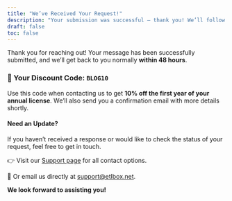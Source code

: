 ```yaml
---
title: "We’ve Received Your Request!"
description: "Your submission was successful — thank you! We’ll follow up via email within 48 hours with everything you need, including how to use your discount code."
draft: false
toc: false
---
```


Thank you for reaching out! Your message has been successfully submitted, and we’ll get back to you normally **within 48 hours**.

### 🎁 Your Discount Code: `BLOG10`

Use this code when contacting us to get **10% off the first year of your annual license**.
We’ll also send you a confirmation email with more details shortly.

#### Need an Update?

If you haven’t received a response or would like to check the status of your request, feel free to get in touch.

👉 Visit our [Support page](/support/options/) for all contact options.

📧 Or email us directly at <a href="mailto:support%40etlbox&period;net">support&commat;etlbox&period;net</a>.

**We look forward to assisting you!**
